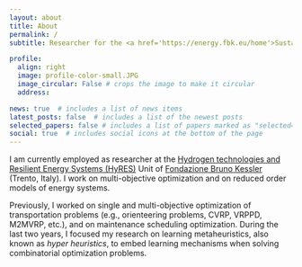 ```yaml
---
layout: about
title: About
permalink: /
subtitle: Researcher for the <a href='https://energy.fbk.eu/home'>Sustainable Energy Centre</a> at <a href='https://www.fbk.eu/en/'>Fondazione Bruno Kessler</a>. Trento, Italy.

profile:
  align: right
  image: profile-color-small.JPG
  image_circular: False # crops the image to make it circular
  address:

news: true  # includes a list of news items
latest_posts: false  # includes a list of the newest posts
selected_papers: false # includes a list of papers marked as "selected={true}"
social: true  # includes social icons at the bottom of the page
---
```


I am currently employed as researcher at the [Hydrogen technologies and Resilient Energy Systems (HyRES)](https://energy.fbk.eu/home) Unit of [Fondazione Bruno Kessler](https://www.fbk.eu/it/) (Trento, Italy).
I work on multi-objective optimization and on reduced order models of energy systems.

Previously, I worked on single and multi-objective optimization of transportation problems (e.g., orienteering problems, CVRP, VRPPD, M2MVRP, etc.), and on maintenance scheduling optimization.
During the last two years, I focused my research on learning metaheuristics, also known as *hyper heuristics*, to embed learning mechanisms when solving combinatorial optimization problems.
